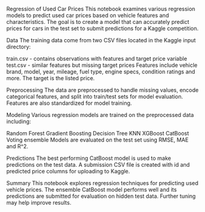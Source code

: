 Regression of Used Car Prices
This notebook examines various regression models to predict used car prices based on vehicle features and characteristics. The goal is to create a model that can accurately predict prices for cars in the test set to submit predictions for a Kaggle competition.

Data
The training data come from two CSV files located in the Kaggle input directory:

train.csv - contains observations with features and target price variable
test.csv - similar features but missing target prices
Features include vehicle brand, model, year, mileage, fuel type, engine specs, condition ratings and more. The target is the listed price.

Preprocessing
The data are preprocessed to handle missing values, encode categorical features, and split into train/test sets for model evaluation. Features are also standardized for model training.

Modeling
Various regression models are trained on the preprocessed data including:

Random Forest
Gradient Boosting
Decision Tree
KNN
XGBoost
CatBoost
Voting ensemble
Models are evaluated on the test set using RMSE, MAE and R^2.

Predictions
The best performing CatBoost model is used to make predictions on the test data. A submission CSV file is created with id and predicted price columns for uploading to Kaggle.

Summary
This notebook explores regression techniques for predicting used vehicle prices. The ensemble CatBoost model performs well and its predictions are submitted for evaluation on hidden test data. Further tuning may help improve results.
